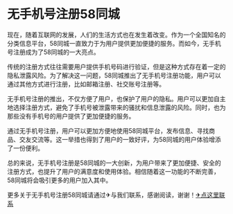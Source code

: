 # 无手机号注册58同城

现在，随着互联网的发展，人们的生活方式也在发生着改变。作为一个全国知名的分类信息平台，58同城一直致力于为用户提供更加便捷的服务。而如今，无手机号注册成为了58同城的一大亮点。

传统的注册方式往往需要用户提供手机号码进行验证，但是这种方式存在着一定的隐私泄露风险。为了解决这一问题，58同城推出了无手机号注册功能，用户可以通过其他方式进行注册，比如邮箱注册、社交账号注册等。

无手机号注册的推出，不仅方便了用户，也保护了用户的隐私。用户可以更加自主地选择注册方式，避免了手机号被泄露带来的骚扰和信息泄露的风险。同时，也为那些没有手机号的用户提供了更加便捷的服务。

通过无手机号注册，用户可以更加方便地使用58同城平台，发布信息、寻找商品、交友交流等。这一举措也得到了用户的一致好评，为58同城的用户体验增添了一份便利。

总的来说，无手机号注册是58同城的一大创新，为用户带来了更加便捷、安全的注册方式，也提升了用户的满意度和使用体验。相信随着这一功能的不断完善，58同城将会吸引更多的用户加入其中。

更多关于无手机号注册58同城请通过✈与我们联系，感谢阅读，谢谢！[✈点这里联系](https://1.k02.cc)